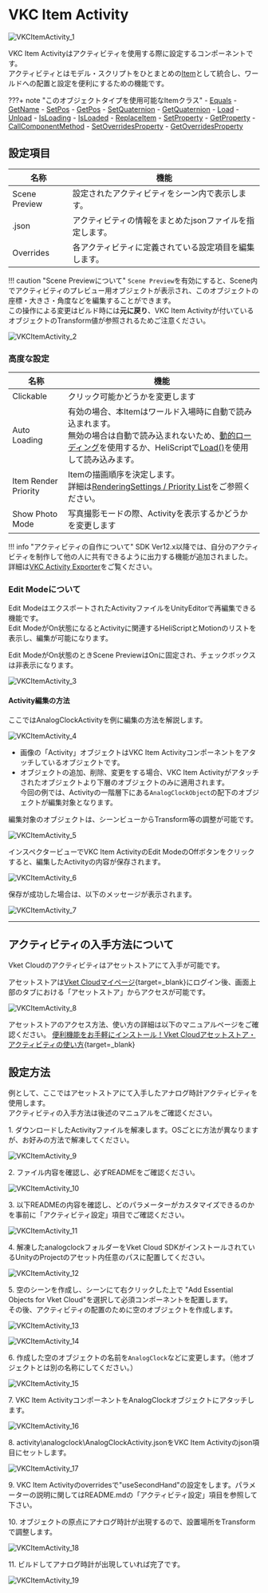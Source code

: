 # VKC Item Activity

![VKCItemActivity_1](img/VKCItemActivity_1.jpg)

VKC Item Activityはアクティビティを使用する際に設定するコンポーネントです。<br>
アクティビティとはモデル・スクリプトをひとまとめの[Item](../hs/hs_overview.md#item)として統合し、ワールドへの配置と設定を便利にするための機能です。

???+ note "このオブジェクトタイプを使用可能なItemクラス"
    - [Equals](../hs/hs_class_item.md#equals)
    - [GetName](../hs/hs_class_item.md#getname)
    - [SetPos](../hs/hs_class_item.md#setpos)
    - [GetPos](../hs/hs_class_item.md#getpos)
    - [SetQuaternion](../hs/hs_class_item.md#setquaternion)
    - [GetQuaternion](../hs/hs_class_item.md#getquaternion)
    - [Load](../hs/hs_class_item.md#load)
    - [Unload](../hs/hs_class_item.md#unload)
    - [IsLoading](../hs/hs_class_item.md#isloading)
    - [IsLoaded](../hs/hs_class_item.md#isloaded)
    - [ReplaceItem](../hs/hs_class_item.md#replaceitem)
    - [SetProperty](../hs/hs_class_item.md#setproperty)
    - [GetProperty](../hs/hs_class_item.md#getproperty)
    - [CallComponentMethod](../hs/hs_class_item.md#callcomponentmethod)
    - [SetOverridesProperty](../hs/hs_class_item.md#setoverridesproperty)
    - [GetOverridesProperty](../hs/hs_class_item.md#getoverridesproperty)

## 設定項目

| 名称 | 機能 |
| ---- | ---- |
| Scene Preview | 設定されたアクティビティをシーン内で表示します。|
| .json | アクティビティの情報をまとめたjsonファイルを指定します。|
| Overrides | 各アクティビティに定義されている設定項目を編集します。 |

!!! caution "Scene Previewについて"
    `Scene Preview`を有効にすると、Scene内でアクティビティのプレビュー用オブジェクトが表示され、このオブジェクトの座標・大きさ・角度などを編集することができます。<br>
    この操作による変更はビルド時には**元に戻り**、VKC Item Activityが付いているオブジェクトのTransform値が参照されるためご注意ください。

![VKCItemActivity_2](img/VKCItemActivity_2.jpg)

### 高度な設定

| 名称 | 機能 |
| ---- | ---- |
| Clickable | クリック可能かどうかを変更します |
| Auto Loading | 有効の場合、本Itemはワールド入場時に自動で読み込まれます。<br>無効の場合は自動で読み込まれないため、[動的ローディング](VKCItemField.md)を使用するか、HeliScriptで[Load()](../hs/hs_class_item.md#load)を使用して読み込みます。|
| Item Render Priority | Itemの描画順序を決定します。<br>詳細は[RenderingSettings / Priority List](../VketCloudSettings/RenderingSettings.md)をご参照ください。 |
| Show Photo Mode | 写真撮影モードの際、Activityを表示するかどうかを変更します |

!!! info "アクティビティの自作について"
    SDK Ver12.x以降では、自分のアクティビティを制作して他の人に共有できるように出力する機能が追加されました。<br>
    詳細は[VKC Activity Exporter](../SDKTools/VKCActivityExporter.md)をご覧ください。

### Edit Modeについて

Edit ModeはエクスポートされたActivityファイルをUnityEditorで再編集できる機能です。<br>
Edit ModeがOn状態になるとActivityに関連するHeliScriptとMotionのリストを表示し、編集が可能になります。

Edit ModeがOn状態のときScene PreviewはOnに固定され、チェックボックスは非表示になります。

![VKCItemActivity_3](img/VKCItemActivity_3.jpg)

#### Activity編集の方法

ここではAnalogClockActivityを例に編集の方法を解説します。

![VKCItemActivity_4](img/VKCItemActivity_4.jpg)

- 画像の「Activity」オブジェクトはVKC Item Activityコンポーネントをアタッチしているオブジェクトです。
- オブジェクトの追加、削除、変更をする場合、VKC Item Activityがアタッチされたオブジェクトより下層のオブジェクトのみに適用されます。<br>
今回の例では、Activityの一階層下にある`AnalogClockObject`の配下のオブジェクトが編集対象となります。

編集対象のオブジェクトは、シーンビューからTransform等の調整が可能です。

![VKCItemActivity_5](img/VKCItemActivity_5.jpg)

インスペクタービューでVKC Item ActivityのEdit ModeのOffボタンをクリックすると、編集したActivityの内容が保存されます。

![VKCItemActivity_6](img/VKCItemActivity_6.jpg)

保存が成功した場合は、以下のメッセージが表示されます。

![VKCItemActivity_7](img/VKCItemActivity_7.jpg)

---

## アクティビティの入手方法について

Vket Cloudのアクティビティはアセットストアにて入手が可能です。<br>

アセットストアは[Vket Cloudマイページ](https://cloud.vket.com/){target=_blank}にログイン後、画面上部のタブにおける「アセットストア」からアクセスが可能です。

![VKCItemActivity_8](img/VKCItemActivity_8.jpg)

アセットストアのアクセス方法、使い方の詳細は以下のマニュアルページをご確認ください。
[便利機能をお手軽にインストール！Vket Cloudアセットストア・アクティビティの使い方](https://magazine.vket.com/n/n7d554dbeb552){target=_blank}

## 設定方法

例として、ここではアセットストアにて入手したアナログ時計アクティビティを使用します。<br>
アクティビティの入手方法は後述のマニュアルをご確認ください。

1\. ダウンロードしたActivityファイルを解凍します。OSごとに方法が異なりますが、お好みの方法で解凍してください。

![VKCItemActivity_9](img/VKCItemActivity_9.jpg)

2\. ファイル内容を確認し、必ずREADMEをご確認ください。

![VKCItemActivity_10](img/VKCItemActivity_10.jpg)

3\. 以下READMEの内容を確認し、どのパラメーターがカスタマイズできるのかを事前に「アクティビティ設定」項目でご確認ください。

![VKCItemActivity_11](img/VKCItemActivity_11.jpg)

4\. 解凍したanalogclockフォルダーをVket Cloud SDKがインストールされているUnityのProjectのアセット内任意のパスに配置してください。

![VKCItemActivity_12](img/VKCItemActivity_12.jpg)

5\. 空のシーンを作成し、シーンにて右クリックした上で "Add Essential Objects for Vket Cloud"を選択して必須コンポーネントを配置します。<br>その後、アクティビティの配置のために空のオブジェクトを作成します。

![VKCItemActivity_13](img/VKCItemActivity_13.jpg)

![VKCItemActivity_14](img/VKCItemActivity_14.jpg)

6\. 作成した空のオブジェクトの名前を`AnalogClock`などに変更します。（他オブジェクトとは別の名称にしてください。）

![VKCItemActivity_15](img/VKCItemActivity_15.jpg)

7\. VKC Item ActivityコンポーネントをAnalogClockオブジェクトにアタッチします。

![VKCItemActivity_16](img/VKCItemActivity_16.jpg)

8\. activity\analogclock\AnalogClockActivity.jsonをVKC Item Activityのjson項目にセットします。

![VKCItemActivity_17](img/VKCItemActivity_17.jpg)

9\. VKC Item Activityのoverridesで"useSecondHand"の設定をします。パラメーターの説明に関してはREADME.mdの「アクティビティ設定」項目を参照して下さい。

10\. オブジェクトの原点にアナログ時計が出現するので、設置場所をTransformで調整します。

![VKCItemActivity_18](img/VKCItemActivity_18.jpg)

11\. ビルドしてアナログ時計が出現していれば完了です。

![VKCItemActivity_19](img/VKCItemActivity_19.jpg)

